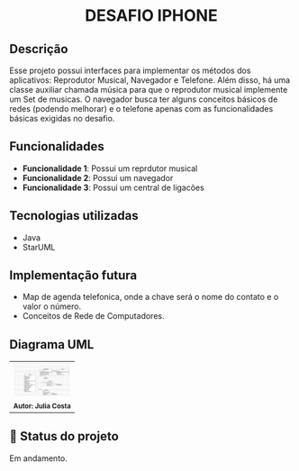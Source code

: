 <h1 align="center"> DESAFIO IPHONE</h1>

## Descrição
Esse projeto possui interfaces para implementar os métodos dos aplicativos: Reprodutor Musical, Navegador e Telefone. Além disso, há uma classe auxiliar chamada música para que o reprodutor musical implemente um Set de musicas. 
O navegador busca ter alguns conceitos básicos de redes (podendo melhorar) e o telefone apenas com as funcionalidades básicas exigidas no desafio.

## Funcionalidades
* <b>Funcionalidade 1</b>: Possui um reprdutor musical
* <b>Funcionalidade 2</b>: Possui um navegador
* <b>Funcionalidade 3</b>: Possui um central de ligacões

## Tecnologias utilizadas
* Java
* StarUML

##  Implementação futura
* Map de agenda telefonica, onde a chave será o nome do contato e o valor o número.
* Conceitos de Rede de Computadores.

## Diagrama UML
<table>
  <tr>
    <td align="center">
      <a>
        <img src="DesafioBootcamp.jpg" width="100px;" alt="Foto do diagrama"/><br>
        <sub>
          <b>Autor: Julia Costa</b>
        </sub>
      </a>
    </td>
  </tr>
</table>

## :dart: Status do projeto
Em andamento.